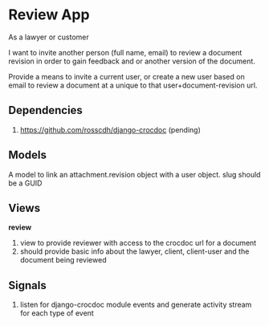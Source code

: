 Review App
==========

As a lawyer or customer

I want to invite another person (full name, email) to review a document revision
in order to gain feedback and or another version of the document.

Provide a means to invite a current user, or create a new user based on email
to review a document at a unique to that user+document-revision url.


Dependencies
------------

1. https://github.com/rosscdh/django-crocdoc (pending)


Models
------

A model to link an attachment.revision object with a user object.
slug should be a GUID


Views
-----

__review__

1. view to provide reviewer with access to the crocdoc url for a document
2. should provide basic info about the lawyer, client, client-user and the 
document being reviewed


Signals
-------

1. listen for django-crocdoc module events and generate activity stream for each
type of event

